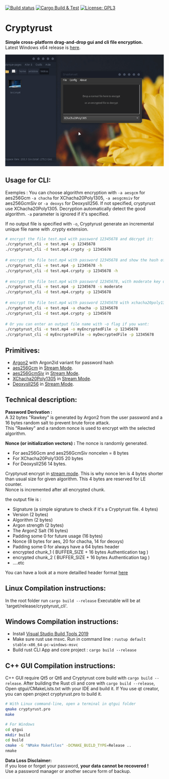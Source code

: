 [![Build status](https://ci.appveyor.com/api/projects/status/3yludsnwm5a1jnsa/branch/master?svg=true)](https://ci.appveyor.com/project/Antidote1911/cryptyrust/branch/master)
[![Cargo Build & Test](https://github.com/Antidote1911/cryptyrust/actions/workflows/ci.yml/badge.svg)](https://github.com/Antidote1911/cryptyrust/actions/workflows/ci.yml)
[![License: GPL3](https://img.shields.io/badge/License-GPL3-green.svg)](https://opensource.org/licenses/GPL-3.0)


# Cryptyrust
**Simple cross-platform drag-and-drop gui and cli file encryption.**<br/>
Latest Windows x64 release is [here](https://github.com/Antidote1911/cryptyrust/releases/latest).

![Demo](demo.gif)

## Usage for CLI:

Exemples :
You can choose algorithm encryption with `-a aesgcm` for aes256Gcm `-a chacha` for XChacha20Poly1305, `-a aesgcmsiv` for aes256GcmSiv or `-a deoxys` for DeoxysII256. If not specified, cryptyrust use XChacha20Poly1305. Decryption automatically detect the good algorithm. `-a` parameter is ignored if it's specified.

If no output file is specified with `-o`, Cryptyrust generate an incremental unique file name with .crypty extension.

```bash
# encrypt the file test.mp4 with password 12345678 and décrypt it:
./cryptyrust_cli -e test.mp4 -p 12345678
./cryptyrust_cli -d test.mp4.crypty -p 12345678

# encrypt the file test.mp4 with password 12345678 and show the hash of the output file, and décrypt it:
./cryptyrust_cli -e test.mp4 -p 12345678 -h
./cryptyrust_cli -d test.mp4.crypty -p 12345678 -h

# encrypt the file test.mp4 with password 12345678, with moderate key derivation, and décrypt it:
./cryptyrust_cli -e test.mp4 -p 12345678 -s moderate
./cryptyrust_cli -d test.mp4.crypty -p 12345678

# encrypt the file test.mp4 with password 12345678 with xchacha20poly1305 and décrypt it:
./cryptyrust_cli -e test.mp4 -a chacha -p 12345678
./cryptyrust_cli -d test.mp4.crypty -p 12345678  

# Or you can enter an output file name with -o flag if you want:
./cryptyrust_cli -e test.mp4 -o myEncryptedFile -p 12345678
./cryptyrust_cli -d myEncryptedFile -o myDecryptedFile -p 12345678

```

## Primitives:
- [Argon2](https://github.com/RustCrypto/password-hashes/tree/master/argon2) with Argon2id variant for password hash
- [aes256Gcm](https://github.com/RustCrypto/AEADs/tree/master/aes-gcm) in [Stream Mode](https://github.com/miscreant/meta/wiki/STREAM).
- [aes256GcmSiv](https://github.com/RustCrypto/AEADs/tree/master/aes-gcm-siv) in [Stream Mode](https://github.com/miscreant/meta/wiki/STREAM).
- [XChacha20Poly1305](https://github.com/RustCrypto/AEADs/tree/master/chacha20poly1305) in [Stream Mode](https://github.com/miscreant/meta/wiki/STREAM).
- [DeoxysII256](https://github.com/RustCrypto/AEADs/tree/master/deoxys) in [Stream Mode](https://github.com/miscreant/meta/wiki/STREAM).


## Technical description: ##
**Password Derivation :**  
A 32 bytes "Rawkey" is generated by Argon2 from the user password and a 16 bytes random salt to prevent brute force attack.  
This "Rawkey" and a random nonce is used to encrypt with the selected algorithm.

**Nonce (or initialization vectors) :**
The nonce is randomly generated.  
- For aes256Gcm and aes256GcmSiv noncelen = 8 bytes
- For XChacha20Poly1305 20 bytes
- For DeoxysII256 14 bytes.  

Cryptyrust encrypt in [stream mode](https://github.com/miscreant/meta/wiki/STREAM). This is why nonce len is 4 bytes shorter than usual size for given algorithm. This 4 bytes are reserved for LE counter.  
Nonce is incremented after all encrypted chunk.

the output file is :
- Signature (a simple signature to check if it's a Cryptyrust file. 4 bytes)
- Version (2 bytes)
- Algorithm (2 bytes)
- Argon strength (2 bytes)
- The Argon2 Salt (16 bytes)
- Padding some 0 for future usage (16 bytes)
- Nonce (8 bytes for aes, 20 for chacha, 14 for deoxys)
- Padding some 0 for always have a 64 bytes header
- encrypted chunk_1  ( BUFFER_SIZE + 16 bytes Authentication tag )
- encrypted chunk_2  ( BUFFER_SIZE + 16 bytes Authentication tag )
- ....etc

You can have a look at a more detailled header format [here](FORMAT.md)


## Linux Compilation instructions:
In the root folder run `cargo build --release`
Executable will be at `target/release/cryptyrust_cli'.

## Windows Compilation instructions:

- Install [Visual Studio Build Tools 2019](https://visualstudio.microsoft.com/fr/thank-you-downloading-visual-studio/?sku=BuildTools&rel=16)  
- Make sure rust use msvc. Run in command line :
`rustup default stable-x86_64-pc-windows-msvc`
- Build rust CLI App and core project : `cargo build --release`

## C++ GUI Compilation instructions:
C++ GUI require Qt5 or Qt6 and Cryptyrust core build with `cargo build --release`.
After building the Rust cli and core with `cargo build --release`, Open qtgui/CMakeLists.txt with your IDE and build it. If You use qt creator, you can open project cryptyrust.pro to build it.


```bash
# With Linux command-line, open a terminal in qtgui folder
qmake cryptyrust.pro
make
```
```bash
# For Windows
cd qtgui
mkdir build
cd build
cmake -G "NMake Makefiles" -DCMAKE_BUILD_TYPE=Release ..
nmake
```
**Data Loss Disclaimer:**  
if you lose or forget your password, **your data cannot be recovered !**  
Use a password manager or another secure form of backup.<br/>
